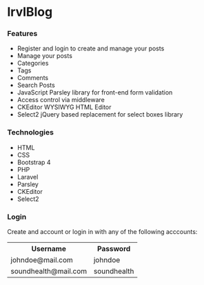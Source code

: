 # lrvlBlog


<h3>Features</h3>


<ul>
<li>Register and login to create and manage your posts</li>
<li>Manage your posts</li>
<li>Categories</li>
<li>Tags</li>
<li>Comments</li>
<li>Search Posts</li>
<li>JavaScript Parsley library for front-end form validation</li>
<li>Access control via middleware</li>
<li>CKEditor WYSIWYG HTML Editor</li>
<li>Select2 jQuery based replacement for select boxes library</li>
</ul>



<h3>Technologies</h3>


<ul>
<li>HTML</li>
<li>CSS</li>
<li>Bootstrap 4</li>
<li>PHP</li>
<li>Laravel</li>
<li>Parsley</li>
<li>CKEditor</li>
<li>Select2</li>
</ul>



<h3>Login</h3>

Create and account or login in with any of the following acccounts:

<table>
<tr>
  <th>Username</th>
  <th>Password</th>
</tr>
<tr>
  <td>johndoe@mail.com</td>
  <td>johndoe</td>
</tr>
<tr>
  <td>soundhealth@mail.com</td>
  <td>soundhealth</td>
 </tr>
</table>